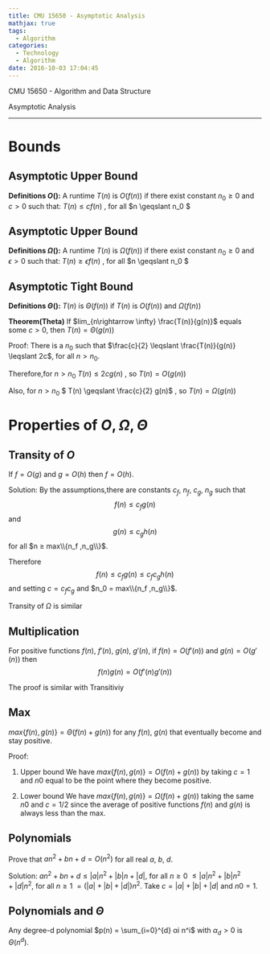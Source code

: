 ```yaml
---
title: CMU 15650 - Asymptotic Analysis
mathjax: true 
tags:
  - Algorithm
categories:
  - Technology
  - Algorithm
date: 2016-10-03 17:04:45
---
```

CMU 15650 - Algorithm and Data Structure 

Asymptotic Analysis
<!-- more -->

***

# Bounds
## Asymptotic Upper Bound
**Definitions $O()$:**
A runtime $T(n)$ is $O(f(n))$ if there exist constant $n_0 \geqslant 0$ and $c > 0$ such that:
$T(n) \leqslant cf(n)$ , for all $n \geqslant n_0 $

## Asymptotic Upper Bound
**Definitions $\Omega()$:**
A runtime $T(n)$ is $\Omega(f(n))$ if there exist constant $n_0 \geqslant 0$ and $\epsilon > 0$ such that:
$T(n) \geqslant \epsilon f(n)$ , for all $n \geqslant n_0 $

## Asymptotic Tight Bound
**Definitions $\Theta$():**
$T(n)$ is $\Theta(f(n))$ if $T(n)$ is $O(f(n))$ and $\Omega(f(n))$

**Theorem(Theta)**
If $lim_{n\rightarrow \infty} \frac{T(n)}{g(n)}$ equals some $c > 0$, then $T(n) = \Theta (g(n))$

Proof:
There is a $n_0$ such that $\frac{c}{2} \leqslant \frac{T(n)}{g(n)} \leqslant 2c$, for all $n > n_0$.

Therefore,for  $n > n_0$
 $T(n) \leqslant 2c g(n)$ , so $T(n) = O(g(n))$

Also, for  $n > n_0$
$ T(n) \geqslant \frac{c}{2} g(n)$ , so $T(n) = \Omega(g(n))$

# Properties of $O, \Omega, \Theta$
## Transity of $O$
If $f=O(g)$ and $g=O(h)$ then $f =O(h)$.

Solution:
By the assumptions,there are constants $c_f$, $n_f$, $c_g$, $n_g$ such that
$$f(n) ≤ c_f g(n)$$
and 
$$g(n) ≤ c_g h(n)$$ for all $n ≥ max\\{n_f ,n_g\\}$. 

Therefore
$$f(n) ≤ c_f g(n) ≤ c_f c_g h(n)$$
and setting $c = c_f c_g$ 
and $n_0 = max\\{n_f ,n_g\\}$.

Transity of $\Omega$ is similar

## Multiplication
For positive functions $f(n)$, $f ′(n)$, $g(n)$, $g′(n)$, if $f(n) = O(f′(n))$ and $g(n) = O(g′(n))$ then $$f(n)g(n) = O(f′(n)g′(n))$$

The proof is similar with Transitiviy

## Max
$max \lbrace f(n),g(n)\rbrace = Θ(f(n)+g(n))$ 
for any $f(n)$, $g(n)$ that eventually become and stay positive.

Proof:
1. Upper bound 
We have $max \lbrace f(n), g(n) \rbrace = O(f(n) + g(n))$ by taking $c = 1$ and
$n0$ equal to be the point where they become positive.

2. Lower bound
We have $max\lbrace f(n), g(n)\rbrace = \Omega (f(n) + g(n))$ taking the same $n0$ and $c = 1/2$ since the average of positive functions $f(n)$ and $g(n)$ is always less than the max.

## Polynomials
Prove that $an^2 + bn + d = O(n^2)$ for all real $a$, $b$, $d$.

Solution:
$an^2 + bn + d ≤ |a|n^2 + |b|n + |d|$,  for all $n ≥ 0$
$≤ |a|n^2 + |b|n^2 + |d|n^2$, for all $n ≥ 1$ 
$= (|a| + |b| + |d|)n^2.$ 
Take $c = |a| + |b| + |d|$ and $n0 = 1$.
 
## Polynomials and $\Theta$
Any degree-d polynomial $p(n) =  \sum_{i=0}^{d} αi n^i$ with $α_d > 0$ is $Θ(n^d)$.








